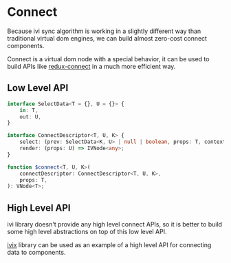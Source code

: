 # Connect

Because ivi sync algorithm is working in a slightly different way than traditional virtual dom engines, we can build
almost zero-cost connect components.

Connect is a virtual dom node with a special behavior, it can be used to build APIs like [redux-connect](https://github.com/reactjs/react-redux/blob/master/docs/api.md#connectmapstatetoprops-mapdispatchtoprops-mergeprops-options)
in a much more efficient way.

## Low Level API

```ts
interface SelectData<T = {}, U = {}> {
    in: T,
    out: U,
}

interface ConnectDescriptor<T, U, K> {
    select: (prev: SelectData<K, U> | null | boolean, props: T, context: Context) => SelectData<K, U>;
    render: (props: U) => IVNode<any>;
}

function $connect<T, U, K>(
    connectDescriptor: ConnectDescriptor<T, U, K>,
    props: T,
): VNode<T>;
```

## High Level API

ivi library doesn't provide any high level connect APIs, so it is better to build some high level abstractions on top of
this low level API.

[ivix](https://github.com/ivijs/ivix) library can be used as an example of a high level API for connecting data to
components.
